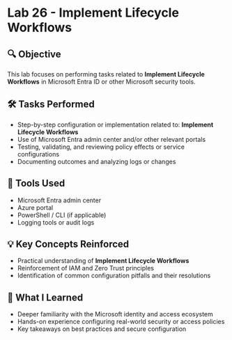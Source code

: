 # Lab 26 - Implement Lifecycle Workflows

## 🔍 Objective
This lab focuses on performing tasks related to **Implement Lifecycle Workflows** in Microsoft Entra ID or other Microsoft security tools.

## 🛠️ Tasks Performed
- Step-by-step configuration or implementation related to: **Implement Lifecycle Workflows**
- Use of Microsoft Entra admin center and/or other relevant portals
- Testing, validating, and reviewing policy effects or service configurations
- Documenting outcomes and analyzing logs or changes

## 🧪 Tools Used
- Microsoft Entra admin center
- Azure portal
- PowerShell / CLI (if applicable)
- Logging tools or audit logs

## 💡 Key Concepts Reinforced
- Practical understanding of **Implement Lifecycle Workflows**
- Reinforcement of IAM and Zero Trust principles
- Identification of common configuration pitfalls and their resolutions

## 🧠 What I Learned
- Deeper familiarity with the Microsoft identity and access ecosystem
- Hands-on experience configuring real-world security or access policies
- Key takeaways on best practices and secure configuration

